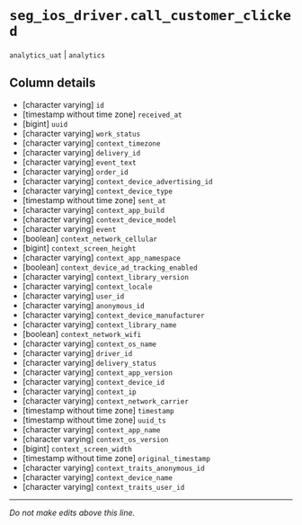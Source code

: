 # `seg_ios_driver.call_customer_clicked`
`analytics_uat` | `analytics`

## Column details
* [character varying] `id`
* [timestamp without time zone] `received_at`
* [bigint]    `uuid`
* [character varying] `work_status`
* [character varying] `context_timezone`
* [character varying] `delivery_id`
* [character varying] `event_text`
* [character varying] `order_id`
* [character varying] `context_device_advertising_id`
* [character varying] `context_device_type`
* [timestamp without time zone] `sent_at`
* [character varying] `context_app_build`
* [character varying] `context_device_model`
* [character varying] `event`
* [boolean]   `context_network_cellular`
* [bigint]    `context_screen_height`
* [character varying] `context_app_namespace`
* [boolean]   `context_device_ad_tracking_enabled`
* [character varying] `context_library_version`
* [character varying] `context_locale`
* [character varying] `user_id`
* [character varying] `anonymous_id`
* [character varying] `context_device_manufacturer`
* [character varying] `context_library_name`
* [boolean]   `context_network_wifi`
* [character varying] `context_os_name`
* [character varying] `driver_id`
* [character varying] `delivery_status`
* [character varying] `context_app_version`
* [character varying] `context_device_id`
* [character varying] `context_ip`
* [character varying] `context_network_carrier`
* [timestamp without time zone] `timestamp`
* [timestamp without time zone] `uuid_ts`
* [character varying] `context_app_name`
* [character varying] `context_os_version`
* [bigint]    `context_screen_width`
* [timestamp without time zone] `original_timestamp`
* [character varying] `context_traits_anonymous_id`
* [character varying] `context_device_name`
* [character varying] `context_traits_user_id`

-------------------------------------------------------------------------------
*Do not make edits above this line.*

